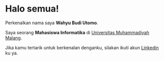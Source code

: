 # Halo semua! 

Perkenalkan nama saya **Wahyu Budi Utomo**.

Saya seorang **Mahasiswa Informatika** di [Universitas Muhammadiyah Malang](https://www.umm.ac.id/).

Jika kamu tertarik untuk berkenalan denganku, silakan ikuti akun [Linkedin](https://www.linkedin.com/in/wahyubudiutomo/) ku ya.
